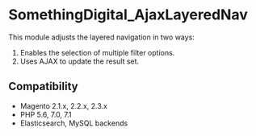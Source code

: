 # SomethingDigital_AjaxLayeredNav

This module adjusts the layered navigation in two ways:

1. Enables the selection of multiple filter options.
2. Uses AJAX to update the result set.

## Compatibility

 * Magento 2.1.x, 2.2.x, 2.3.x
 * PHP 5.6, 7.0, 7.1
 * Elasticsearch, MySQL backends
